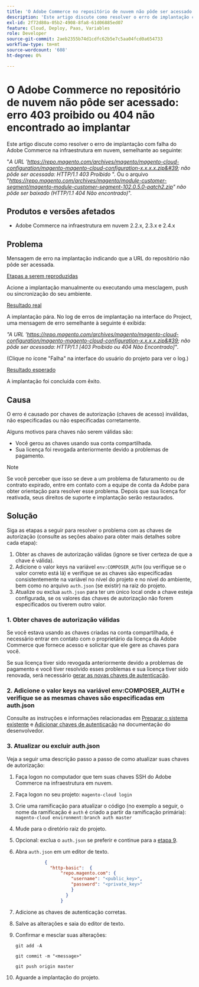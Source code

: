 ```yaml
---
title: 'O Adobe Commerce no repositório de nuvem não pôde ser acessado: erro 403 proibido ou 404 não encontrado ao implantar'
description: 'Este artigo discute como resolver o erro de implantação com falha do Adobe Commerce na infraestrutura em nuvem, semelhante ao seguinte:'
exl-id: 2f72d80a-05b2-4908-8fa8-61d06885ed07
feature: Cloud, Deploy, Paas, Variables
role: Developer
source-git-commit: 2aeb2355b74d1cdfc62b5e7c5aa04fcd0a654733
workflow-type: tm+mt
source-wordcount: '608'
ht-degree: 0%

---
```


# O Adobe Commerce no repositório de nuvem não pôde ser acessado: erro 403 proibido ou 404 não encontrado ao implantar

Este artigo discute como resolver o erro de implantação com falha do Adobe Commerce na infraestrutura em nuvem, semelhante ao seguinte:

&quot;*A URL &#39;https://repo.magento.com/archives/magento/magento-cloud-configuration/magento-magento-cloud-configuration-x.x.x.x.zip&#39; não pôde ser acessada: HTTP/1.1 403 Proibido* &quot;. Ou o arquivo &quot;*https://repo.magento.com/archives/magento/module-customer-segment/magento-module-customer-segment-102.0.5.0-patch2.zip&quot; não pôde ser baixado (HTTP/1.1 404 Não encontrado)*&quot;.

## Produtos e versões afetados

* Adobe Commerce na infraestrutura em nuvem 2.2.x, 2.3.x e 2.4.x

## Problema

Mensagem de erro na implantação indicando que a URL do repositório não pôde ser acessada.

<u>Etapas a serem reproduzidas</u>

Acione a implantação manualmente ou executando uma mesclagem, push ou sincronização do seu ambiente.

<u>Resultado real</u>

A implantação pára. No log de erros de implantação na interface do Project, uma mensagem de erro semelhante à seguinte é exibida:

*&quot;A URL &#39;https://repo.magento.com/archives/magento/magento-cloud-configuration/magento-magento-cloud-configuration-x.x.x.x.zip&#39; não pôde ser acessada: HTTP/1.1 \[403 Proibido ou 404 Não Encontrado\]&quot;*.

(Clique no ícone &quot;Falha&quot; na interface do usuário do projeto para ver o log.)

<u>Resultado esperado</u>

A implantação foi concluída com êxito.

## Causa

O erro é causado por chaves de autorização (chaves de acesso) inválidas, não especificadas ou não especificadas corretamente.

Alguns motivos para chaves não serem válidas são:

* Você gerou as chaves usando sua conta compartilhada.
* Sua licença foi revogada anteriormente devido a problemas de pagamento.

>[!NOTE]
>
>Se você perceber que isso se deve a um problema de faturamento ou de contrato expirado, entre em contato com a equipe de conta da Adobe para obter orientação para resolver esse problema. Depois que sua licença for reativada, seus direitos de suporte e implantação serão restaurados.

## Solução

Siga as etapas a seguir para resolver o problema com as chaves de autorização (consulte as seções abaixo para obter mais detalhes sobre cada etapa):

1. Obter as chaves de autorização válidas (ignore se tiver certeza de que a chave é válida).
1. Adicione o valor keys na variável `env:COMPOSER_AUTH` (ou verifique se o valor correto está lá) e verifique se as chaves são especificadas consistentemente na variável no nível do projeto e no nível do ambiente, bem como no arquivo `auth.json` (se existir) na raiz do projeto.
1. Atualize ou exclua `auth.json` para ter um único local onde a chave esteja configurada, se os valores das chaves de autorização não forem especificados ou tiverem outro valor.

### 1. Obter chaves de autorização válidas

Se você estava usando as chaves criadas na conta compartilhada, é necessário entrar em contato com o proprietário da licença da Adobe Commerce que fornece acesso e solicitar que ele gere as chaves para você.

Se sua licença tiver sido revogada anteriormente devido a problemas de pagamento e você tiver resolvido esses problemas e sua licença tiver sido renovada, será necessário [gerar as novas chaves de autenticação](https://experienceleague.adobe.com/docs/commerce-operations/installation-guide/prerequisites/authentication-keys.html?lang=pt-BR).

### 2. Adicione o valor keys na variável env:COMPOSER\_AUTH e verifique se as mesmas chaves são especificadas em auth.json

Consulte as instruções e informações relacionadas em [Preparar o sistema existente](https://experienceleague.adobe.com/pt-br/docs/commerce-cloud-service/user-guide/project/overview) e [Adicionar chaves de autenticação](https://experienceleague.adobe.com/pt-br/docs/commerce-cloud-service/user-guide/project/overview) na documentação do desenvolvedor.

### 3. Atualizar ou excluir auth.json

Veja a seguir uma descrição passo a passo de como atualizar suas chaves de autorização:

1. Faça logon no computador que tem suas chaves SSH do Adobe Commerce na infraestrutura em nuvem.
1. Faça logon no seu projeto: `magento-cloud login`
1. Crie uma ramificação para atualizar o código (no exemplo a seguir, o nome da ramificação é `auth` é criado a partir da ramificação primária):     `magento-cloud environment:branch auth master`
1. Mude para o diretório raiz do projeto.
1. Opcional: exclua o `auth.json` se preferir e continue para a [etapa 9](#step9).
1. Abra `auth.json` em um editor de texto.

   ```json
              {
                "http-basic":  {
                    "repo.magento.com": {
                        "username": "<public_key>",
                        "password": "<private_key>"
                        }
                      }
                    }
   ```

1. Adicione as chaves de autenticação corretas.
1. Salve as alterações e saia do editor de texto.
1. Confirmar e mesclar suas alterações:

   `git add -A`

   `git commit -m "<message>"`

   `git push origin master`
1. Aguarde a implantação do projeto.
